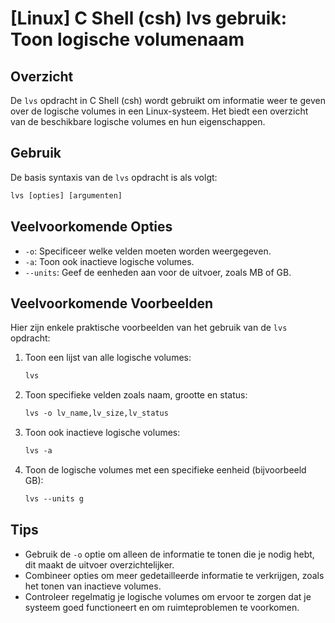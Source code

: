 # [Linux] C Shell (csh) lvs gebruik: Toon logische volumenaam

## Overzicht
De `lvs` opdracht in C Shell (csh) wordt gebruikt om informatie weer te geven over de logische volumes in een Linux-systeem. Het biedt een overzicht van de beschikbare logische volumes en hun eigenschappen.

## Gebruik
De basis syntaxis van de `lvs` opdracht is als volgt:

```csh
lvs [opties] [argumenten]
```

## Veelvoorkomende Opties
- `-o`: Specificeer welke velden moeten worden weergegeven.
- `-a`: Toon ook inactieve logische volumes.
- `--units`: Geef de eenheden aan voor de uitvoer, zoals MB of GB.

## Veelvoorkomende Voorbeelden
Hier zijn enkele praktische voorbeelden van het gebruik van de `lvs` opdracht:

1. Toon een lijst van alle logische volumes:
   ```csh
   lvs
   ```

2. Toon specifieke velden zoals naam, grootte en status:
   ```csh
   lvs -o lv_name,lv_size,lv_status
   ```

3. Toon ook inactieve logische volumes:
   ```csh
   lvs -a
   ```

4. Toon de logische volumes met een specifieke eenheid (bijvoorbeeld GB):
   ```csh
   lvs --units g
   ```

## Tips
- Gebruik de `-o` optie om alleen de informatie te tonen die je nodig hebt, dit maakt de uitvoer overzichtelijker.
- Combineer opties om meer gedetailleerde informatie te verkrijgen, zoals het tonen van inactieve volumes.
- Controleer regelmatig je logische volumes om ervoor te zorgen dat je systeem goed functioneert en om ruimteproblemen te voorkomen.